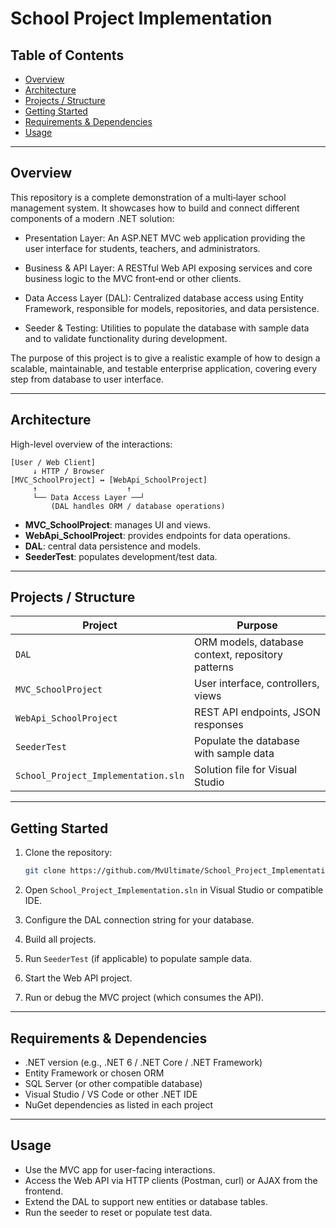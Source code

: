# School Project Implementation

## Table of Contents

* [Overview](#overview)
* [Architecture](#architecture)
* [Projects / Structure](#projects--structure)
* [Getting Started](#getting-started)
* [Requirements & Dependencies](#requirements--dependencies)
* [Usage](#usage)

---

## Overview

This repository is a complete demonstration of a multi‑layer school management system. It showcases how to build and connect different components of a modern .NET solution:

* Presentation Layer: An ASP.NET MVC web application providing the user interface for students, teachers, and administrators.

* Business & API Layer: A RESTful Web API exposing services and core business logic to the MVC front‑end or other clients.

* Data Access Layer (DAL): Centralized database access using Entity Framework, responsible for models, repositories, and data persistence.

* Seeder & Testing: Utilities to populate the database with sample data and to validate functionality during development.

The purpose of this project is to give a realistic example of how to design a scalable, maintainable, and testable enterprise application, covering every step from database to user interface.

---

## Architecture

High-level overview of the interactions:

```text
[User / Web Client]
     ↓ HTTP / Browser
[MVC_SchoolProject] ↔ [WebApi_SchoolProject]
     ↑                    ↑
     └── Data Access Layer ──┘
         (DAL handles ORM / database operations)
```

* **MVC\_SchoolProject**: manages UI and views.
* **WebApi\_SchoolProject**: provides endpoints for data operations.
* **DAL**: central data persistence and models.
* **SeederTest**: populates development/test data.

---

## Projects / Structure

| Project                             | Purpose                                           |
| ----------------------------------- | ------------------------------------------------- |
| `DAL`                               | ORM models, database context, repository patterns |
| `MVC_SchoolProject`                 | User interface, controllers, views                |
| `WebApi_SchoolProject`              | REST API endpoints, JSON responses                |
| `SeederTest`                        | Populate the database with sample data            |
| `School_Project_Implementation.sln` | Solution file for Visual Studio                   |

---

## Getting Started

1. Clone the repository:

   ```bash
   git clone https://github.com/MvUltimate/School_Project_Implementation.git
   ```
2. Open `School_Project_Implementation.sln` in Visual Studio or compatible IDE.
3. Configure the DAL connection string for your database.
4. Build all projects.
5. Run `SeederTest` (if applicable) to populate sample data.
6. Start the Web API project.
7. Run or debug the MVC project (which consumes the API).

---

## Requirements & Dependencies

* .NET version (e.g., .NET 6 / .NET Core / .NET Framework)
* Entity Framework or chosen ORM
* SQL Server (or other compatible database)
* Visual Studio / VS Code or other .NET IDE
* NuGet dependencies as listed in each project

---

## Usage

* Use the MVC app for user-facing interactions.
* Access the Web API via HTTP clients (Postman, curl) or AJAX from the frontend.
* Extend the DAL to support new entities or database tables.
* Run the seeder to reset or populate test data.
